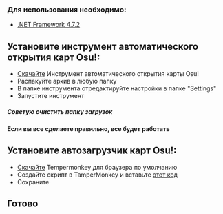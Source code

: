 ### Для использования необходимо:
- [.NET Framework 4.7.2](https://dotnet.microsoft.com/download/dotnet-framework/net472)



## Установите инструмент автоматического открытия карт Osu!:

- [Скачайте](https://github.com/CrafterMinecrafter/Osu-Map-Downloader/releases) Инструмент автоматического открытия карты Osu!
- Распакуйте архив в любую папку
- В папке инструмента отредактируйте настройки в папке "Settings"
- Запустите инструмент
##### Советую очистить папку загрузок
#### Если вы все сделаете правильно, все будет работать

## Установите автозагрузчик карт Osu!:
- [Скачайте](https://www.tampermonkey.net) Tempermonkey для браузера по умолчанию
- Создайте скрипт в TamperMonkey и вставьте [этот код](https://github.com/CrafterMinecrafter/Osu-Map-Downloader/blob/master/OsuMapDownloader/Index.js)
- Сохраните
## Готово
